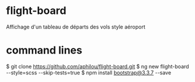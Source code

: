 # flight-board
Affichage d'un tableau de départs des vols style aéroport

# command lines
$ git clone https://github.com/aphilou/flight-board.git
$ ng new flight-board --style=scss --skip-tests=true
$ npm install bootstrap@3.3.7 --save